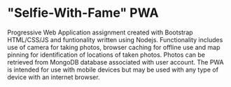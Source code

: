 # "Selfie-With-Fame" PWA
Progressive Web Application assignment created with Bootstrap HTML/CSS/JS and funtionality written using Nodejs. Functionality includes
use of camera for taking photos, browser caching for offline use and map pinning for identification of locations of taken photos.
Photos can be retrieved from MongoDB database associated with user account. The PWA is intended for use with mobile devices but may be
used with any type of device with an internet browser.
